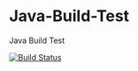# Java-Build-Test
Java Build Test

[![Build Status](https://drone.io/github.com/LNETeam/Java-Build-Test/status.png)](https://drone.io/github.com/LNETeam/Java-Build-Test/latest)
